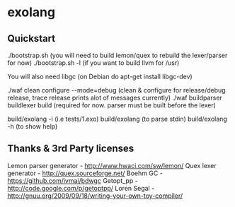 exolang
=======


Quickstart
----------
./bootstrap.sh						(you will need to build lemon/quex to rebuild the lexer/parser for now)
./bootstrap.sh -l					(if you want to build llvm for /usr)

You will also need libgc			(on Debian do apt-get install libgc-dev)

./waf clean configure --mode=debug	(clean & configure for release/debug release, trace release prints alot of messages currently)
./waf buildparser buildlexer build	(required for now. parser must be built before the lexer)

build/exolang -i <filename>			(i.e tests/1.exo)
build/exolang						(to parse stdin)
build/exolang -h					(to show help)

Thanks & 3rd Party licenses
---------------------------
Lemon parser generator	- <http://www.hwaci.com/sw/lemon/>
Quex lexer generator	- <http://quex.sourceforge.net/>
Boehm GC				- <https://github.com/ivmai/bdwgc>
Getopt_pp				- <http://code.google.com/p/getoptpp/>
Loren Segal				- <http://gnuu.org/2009/09/18/writing-your-own-toy-compiler/>
